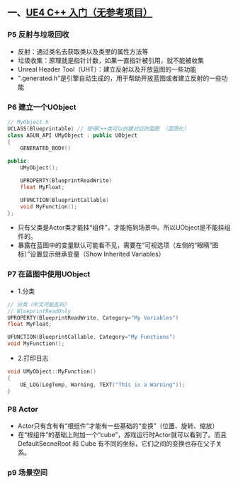 ## 一、[UE4 C++ 入门（无参考项目）](https://www.bilibili.com/video/BV1RE411d7J8)

### P5 反射与垃圾回收
- 反射：通过类名去获取类以及类里的属性方法等
- 垃圾收集：原理就是指针计数，如果一直指针被引用，就不能被收集
- Unreal Header Tool（UHT）：建立反射以及开放蓝图的一些功能
- ".generated.h"是引擎自动生成的，用于帮助开放蓝图或者建立反射的一些功能

### P6 建立一个UObject
```C++
// MyObject.h
UCLASS(Blueprintable) // 使得C++类可以创建对应的蓝图 （蓝图化）
class AGUN_API UMyObject : public UObject
{
	GENERATED_BODY()

public:
	UMyObject();

	UPROPERTY(BlueprintReadWrite)
	float MyFloat;

	UFUNCTION(BlueprintCallable)
	void MyFunction();
};
```
- 只有父类是Actor类才能挂“组件”，才能拖到场景中。所以UObject是不能挂组件的。
- 暴露在蓝图中的变量默认可能看不见，需要在“可视选项（左侧的“眼睛”图标）”设置显示继承变量（Show Inherited Variables）

### P7 在蓝图中使用UObject
- 1.分类
```C++
// 分类（中文可能乱码）
// BlueprintReadOnly
UPROPERTY(BlueprintReadWrite, Category="My Variables")
float MyFloat;

UFUNCTION(BlueprintCallable, Category="My Functions")
void MyFunction();
```

- 2.打印日志
```C++
void UMyObject::MyFunction()
{
	UE_LOG(LogTemp, Warning, TEXT("This is a Warning"));
}
```
### P8 Actor
- Actor只有含有有“根组件”才能有一些基础的“变换”（位置、旋转、缩放）
- 在“根组件”的基础上附加一个“cube”，游戏运行时Actor就可以看到了。而且DefaultSecneRoot 和 Cube 有不同的坐标，它们之间的变换也存在父子关系。

### p9 场景空间













